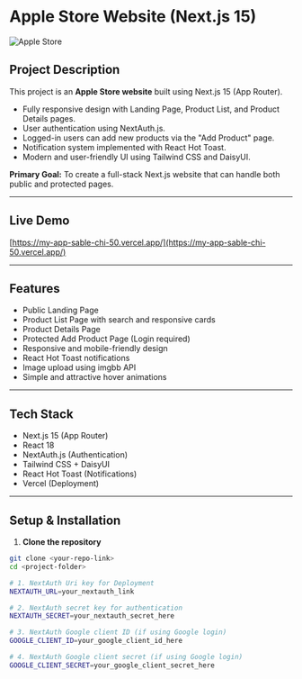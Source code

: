 # Apple Store Website (Next.js 15)

![Apple Store](https://i.ibb.co.com/h1fzW33Q/Screenshot-2025-08-22-030318.png)

## Project Description
This project is an **Apple Store website** built using Next.js 15 (App Router).  
- Fully responsive design with Landing Page, Product List, and Product Details pages.  
- User authentication using NextAuth.js.  
- Logged-in users can add new products via the "Add Product" page.  
- Notification system implemented with React Hot Toast.  
- Modern and user-friendly UI using Tailwind CSS and DaisyUI.  

**Primary Goal:** To create a full-stack Next.js website that can handle both public and protected pages.  

---

## Live Demo
[https://my-app-sable-chi-50.vercel.app/](https://my-app-sable-chi-50.vercel.app/)

---

## Features
- Public Landing Page
- Product List Page with search and responsive cards
- Product Details Page
- Protected Add Product Page (Login required)
- Responsive and mobile-friendly design
- React Hot Toast notifications
- Image upload using imgbb API
- Simple and attractive hover animations

---

## Tech Stack
- Next.js 15 (App Router)  
- React 18  
- NextAuth.js (Authentication)  
- Tailwind CSS + DaisyUI  
- React Hot Toast (Notifications)  
- Vercel (Deployment)

---

## Setup & Installation

1. **Clone the repository**
```bash
git clone <your-repo-link>
cd <project-folder>

# 1. NextAuth Uri key for Deployment
NEXTAUTH_URL=your_nextauth_link

# 2. NextAuth secret key for authentication
NEXTAUTH_SECRET=your_nextauth_secret_here

# 3. NextAuth Google client ID (if using Google login)
GOOGLE_CLIENT_ID=your_google_client_id_here

# 4. NextAuth Google client secret (if using Google login)
GOOGLE_CLIENT_SECRET=your_google_client_secret_here

